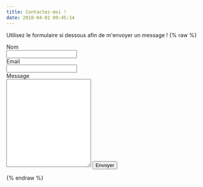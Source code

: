 ```yaml
---
title: Contactez-moi !
date: 2018-04-01 09:45:14
---
```

Utilisez le formulaire si dessous afin de m'envoyer un message !
{% raw %}
<form name="contact" netlify>
<label>
Nom
</label><br>
<input type="text" name="name" /><br>
<label>
Email
</label><br>
<input type="email" name="email" /><br>
<label>
Message
</label><br>
<textarea name="message" rows="15" cols="25"></textarea>
<button type="submit">Envoyer</button>
</form>
{% endraw %}
